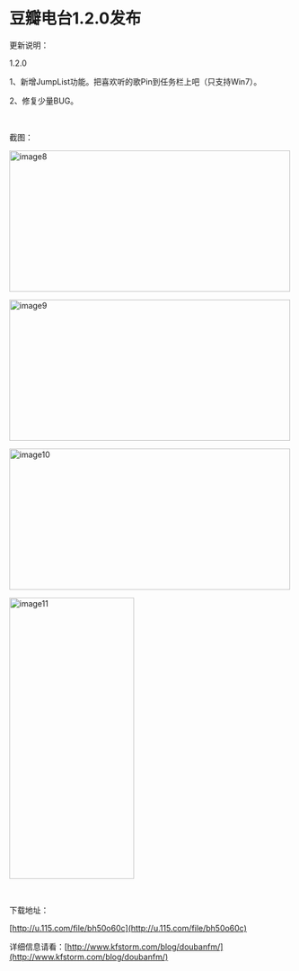 # 豆瓣电台1.2.0发布

更新说明：

1.2.0

1、新增JumpList功能。把喜欢听的歌Pin到任务栏上吧（只支持Win7）。

2、修复少量BUG。

&#160;

截图：

[<img style="background-image: none; border-bottom: 0px; border-left: 0px; padding-left: 0px; padding-right: 0px; display: inline; border-top: 0px; border-right: 0px; padding-top: 0px" title="image8" border="0" alt="image8" src="http://up.kfstorm.com/blog/images/1.2.0_134EC/image8_thumb.jpg" width="500" height="251" />](http://up.kfstorm.com/blog/images/1.2.0_134EC/image8.jpg)

[<img style="background-image: none; border-bottom: 0px; border-left: 0px; padding-left: 0px; padding-right: 0px; display: inline; border-top: 0px; border-right: 0px; padding-top: 0px" title="image9" border="0" alt="image9" src="http://up.kfstorm.com/blog/images/1.2.0_134EC/image9_thumb.jpg" width="500" height="251" />](http://up.kfstorm.com/blog/images/1.2.0_134EC/image9.jpg)

[<img style="background-image: none; border-bottom: 0px; border-left: 0px; padding-left: 0px; padding-right: 0px; display: inline; border-top: 0px; border-right: 0px; padding-top: 0px" title="image10" border="0" alt="image10" src="http://up.kfstorm.com/blog/images/1.2.0_134EC/image10_thumb.jpg" width="500" height="251" />](http://up.kfstorm.com/blog/images/1.2.0_134EC/image10.jpg)

[<img style="background-image: none; border-bottom: 0px; border-left: 0px; padding-left: 0px; padding-right: 0px; display: inline; border-top: 0px; border-right: 0px; padding-top: 0px" title="image11" border="0" alt="image11" src="http://up.kfstorm.com/blog/images/1.2.0_134EC/image11_thumb.jpg" width="222" height="500" />](http://up.kfstorm.com/blog/images/1.2.0_134EC/image11.jpg)

&#160;

下载地址：

[http://u.115.com/file/bh50o60c](http://u.115.com/file/bh50o60c)

详细信息请看：[http://www.kfstorm.com/blog/doubanfm/](http://www.kfstorm.com/blog/doubanfm/)
